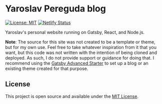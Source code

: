 # Yaroslav Pereguda blog

[![License: MIT](https://img.shields.io/badge/License-MIT-blue.svg)](https://opensource.org/licenses/MIT) [![Netlify Status](https://api.netlify.com/api/v1/badges/de5e537f-9066-4de6-8e2a-a098b63a13b8/deploy-status)](https://app.netlify.com/sites/ipereguda/deploys)

Yaroslav's personal website running on Gatsby, React, and Node.js.

**Note**: The source for this site was not created to be a template or theme, but for my own use. Feel free to take whatever inspiration from it that you want, but this code was not written with the intention of being cloned and deployed. As such, I do not provide support or guidance for doing that. I recommend using the [Gatsby Advanced Starter](https://www.gatsbyjs.com/starters/papan01/gatsby-starter-papan01) to set up a blog or an existing theme created for that purpose.

## License

This project is open source and available under the [MIT License](LICENSE).